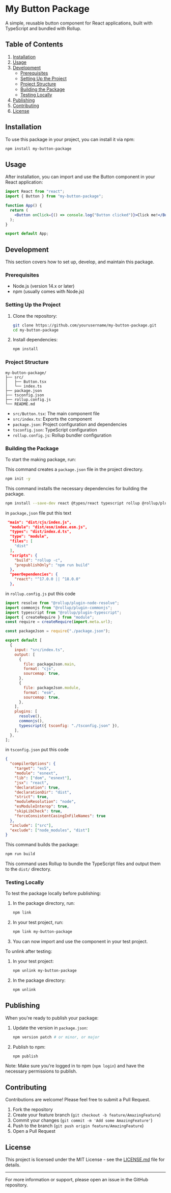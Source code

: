 # My Button Package

A simple, reusable button component for React applications, built with TypeScript and bundled with Rollup.

## Table of Contents

1. [Installation](#installation)
2. [Usage](#usage)
3. [Development](#development)
   - [Prerequisites](#prerequisites)
   - [Setting Up the Project](#setting-up-the-project)
   - [Project Structure](#project-structure)
   - [Building the Package](#building-the-package)
   - [Testing Locally](#testing-locally)
4. [Publishing](#publishing)
5. [Contributing](#contributing)
6. [License](#license)

## Installation

To use this package in your project, you can install it via npm:

```bash
npm install my-button-package
```

## Usage

After installation, you can import and use the Button component in your React application:

```jsx
import React from "react";
import { Button } from "my-button-package";

function App() {
  return (
    <Button onClick={() => console.log("Button clicked")}>Click me!</Button>
  );
}

export default App;
```

## Development

This section covers how to set up, develop, and maintain this package.

### Prerequisites

- Node.js (version 14.x or later)
- npm (usually comes with Node.js)

### Setting Up the Project

1. Clone the repository:

   ```bash
   git clone https://github.com/yourusername/my-button-package.git
   cd my-button-package
   ```

2. Install dependencies:
   ```bash
   npm install
   ```

### Project Structure

```
my-button-package/
├── src/
│   ├── Button.tsx
│   └── index.ts
├── package.json
├── tsconfig.json
├── rollup.config.js
└── README.md
```

- `src/Button.tsx`: The main component file
- `src/index.ts`: Exports the component
- `package.json`: Project configuration and dependencies
- `tsconfig.json`: TypeScript configuration
- `rollup.config.js`: Rollup bundler configuration

### Building the Package

To start the making package, run:

This command creates a `package.json` file in the project directory.

```bash
npm init -y
```

This command installs the necessary dependencies for building the package.

```bash
npm install --save-dev react @types/react typescript rollup @rollup/plugin-node-resolve @rollup/plugin-typescript @rollup/plugin-commonjs
```

in `package,json` file put this text

```json
 "main": "dist/cjs/index.js",
  "module": "dist/esm/index.esm.js",
  "types": "dist/index.d.ts",
  "type": "module",
  "files": [
    "dist"
  ],
  "scripts": {
    "build": "rollup -c",
    "prepublishOnly": "npm run build"
  },
  "peerDependencies": {
    "react": "^17.0.0 || ^18.0.0"
  },
```

in `rollup.config.js` put this code

```javascript
import resolve from "@rollup/plugin-node-resolve";
import commonjs from "@rollup/plugin-commonjs";
import typescript from "@rollup/plugin-typescript";
import { createRequire } from "module";
const require = createRequire(import.meta.url);

const packageJson = require("./package.json");

export default [
  {
    input: "src/index.ts",
    output: [
      {
        file: packageJson.main,
        format: "cjs",
        sourcemap: true,
      },
      {
        file: packageJson.module,
        format: "esm",
        sourcemap: true,
      },
    ],
    plugins: [
      resolve(),
      commonjs(),
      typescript({ tsconfig: "./tsconfig.json" }),
    ],
  },
];
```

in `tsconfig.json` put this code

```json
{
  "compilerOptions": {
    "target": "es5",
    "module": "esnext",
    "lib": ["dom", "esnext"],
    "jsx": "react",
    "declaration": true,
    "declarationDir": "dist",
    "strict": true,
    "moduleResolution": "node",
    "esModuleInterop": true,
    "skipLibCheck": true,
    "forceConsistentCasingInFileNames": true
  },
  "include": ["src"],
  "exclude": ["node_modules", "dist"]
}
```

This command builds the package:

```bash
npm run build
```

This command uses Rollup to bundle the TypeScript files and output them to the `dist/` directory.

### Testing Locally

To test the package locally before publishing:

1. In the package directory, run:

   ```bash
   npm link
   ```

2. In your test project, run:

   ```bash
   npm link my-button-package
   ```

3. You can now import and use the component in your test project.

To unlink after testing:

1. In your test project:

   ```bash
   npm unlink my-button-package
   ```

2. In the package directory:
   ```bash
   npm unlink
   ```

## Publishing

When you're ready to publish your package:

1. Update the version in `package.json`:

   ```bash
   npm version patch # or minor, or major
   ```

2. Publish to npm:
   ```bash
   npm publish
   ```

Note: Make sure you're logged in to npm (`npm login`) and have the necessary permissions to publish.

## Contributing

Contributions are welcome! Please feel free to submit a Pull Request.

1. Fork the repository
2. Create your feature branch (`git checkout -b feature/AmazingFeature`)
3. Commit your changes (`git commit -m 'Add some AmazingFeature'`)
4. Push to the branch (`git push origin feature/AmazingFeature`)
5. Open a Pull Request

## License

This project is licensed under the MIT License - see the [LICENSE.md](LICENSE.md) file for details.

---

For more information or support, please open an issue in the GitHub repository.

